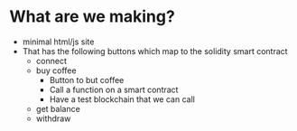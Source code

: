 # What are we making?

- minimal html/js site
- That has the following buttons which map to the solidity smart contract
  - connect
  - buy coffee
    - Button to but coffee
    - Call a function on a smart contract
    - Have a test blockchain that we can call
  - get balance
  - withdraw
